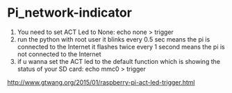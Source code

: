 # Pi_network-indicator
1. You need to set ACT Led to None: echo none > trigger
2. run the python with root user
    it blinks every 0.5 sec means the pi is connected to the Internet
    it flashes twice every 1 second means the pi is not connected to the Internet
3. if u wanna set the ACT led to the default function which is showing the status of your SD card: echo mmc0 > trigger

http://www.gtwang.org/2015/01/raspberry-pi-act-led-trigger.html
